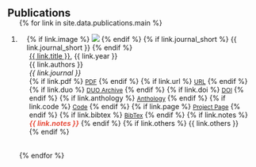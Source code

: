 <h2 id="publications" style="margin: 2px 0px -15px;">Publications</h2>

<div class="publications">
<ol class="bibliography">

{% for link in site.data.publications.main %}

<li>
<div class="pub-row">
  <div class="col-sm-3 abbr" style="position: relative;padding-right: 15px;padding-left: 15px;">
    {% if link.image %} 
    <img src="{{ link.image }}" class="teaser img-fluid z-depth-1" style="width=100;height=40%">
    {% endif %}
    {% if link.journal_short %} 
    <abbr class="badge">{{ link.journal_short }}</abbr>
    {% endif %}
  </div>
  <div class="col-sm-9" style="position: relative;padding-right: 15px;padding-left: 20px;">
      <div class="title year"><a href="{{ link.pdf }}">{{ link.title }}</a>, {{ link.year }}</div>
      <div class="author">{{ link.authors }}</div>
      <div class="journal"><em>{{ link.journal }}</em>
      </div>
    <div class="links">
      {% if link.pdf %}
      <a href="{{ link.pdf }}" class="btn btn-sm z-depth-0" role="button" target="_blank" style="font-size:12px;"><i class="far fa-file-pdf"></i> PDF</a>
      {% endif %}
      {% if link.url %} 
      <a href="{{ link.url }}" class="btn btn-sm z-depth-0" role="button" target="_blank" style="font-size:12px;"><i class="fa fa-link"></i> URL</a>
      {% endif %}
      {% if link.duo %}
      <a href="{{ link.duo }}" class="btn btn-sm z-depth-0" role="button" target="_blank" style="font-size:12px;"><i class="fa fa-database"></i> DUO Archive</a>
      {% endif %}
      {% if link.doi %} 
      <a href="{{ link.doi }}" class="btn btn-sm z-depth-0" role="button" target="_blank" style="font-size:12px;"><i class="ai ai-doi" style="font-size:1.2rem"></i> DOI</a>
      {% endif %}
      {% if link.anthology %} 
      <a href="{{ link.anthology }}" class="btn btn-sm z-depth-0" role="button" target="_blank" style="font-size:12px;">Anthology</a>
      {% endif %}
      {% if link.code %} 
      <a href="{{ link.code }}" class="btn btn-sm z-depth-0" role="button" target="_blank" style="font-size:12px;">Code</a>
      {% endif %}
      {% if link.page %} 
      <a href="{{ link.page }}" class="btn btn-sm z-depth-0" role="button" target="_blank" style="font-size:12px;">Project Page</a>
      {% endif %}
      {% if link.bibtex %} 
      <a href="{{ link.bibtex }}" class="btn btn-sm z-depth-0" role="button" target="_blank" style="font-size:12px;">BibTex</a>
      {% endif %}
      {% if link.notes %} 
      <strong> <i style="color:#e74d3c">{{ link.notes }}</i></strong>
      {% endif %}
      {% if link.others %} 
      {{ link.others }}
      {% endif %}
    </div>
  </div>
</div>
</li>

<br>

{% endfor %}

</ol>
</div>

